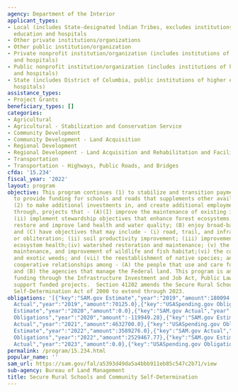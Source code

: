 ```yaml
---
agency: Department of the Interior
applicant_types:
- Local (includes State-designated lndian Tribes, excludes institutions of higher
  education and hospitals
- Other private institutions/organizations
- Other public institution/organization
- Private nonprofit institution/organization (includes institutions of higher education
  and hospitals)
- Public nonprofit institution/organization (includes institutions of higher education
  and hospitals)
- State (includes District of Columbia, public institutions of higher education and
  hospitals)
assistance_types:
- Project Grants
beneficiary_types: []
categories:
- Agricultural
- Agricultural - Stabilization and Conservation Service
- Community Development
- Community Development - Land Acquisition
- Regional Development
- Regional Development - Land Acquisition and Rehabilitation and Facilities Construction
- Transportation
- Transportation - Highways, Public Roads, and Bridges
cfda: '15.234'
fiscal_year: '2022'
layout: program
objective: This program continues (1) to stabilize and transition payments to counties
  to provide funding for schools and roads that supplements other available funds;
  (2) to make additional investments in, and create additional employment opportunities
  through, projects that - (A)(I) improve the maintenance of existing infrastructure,
  (ii) implement stewardship objectives that enhance forest ecosystems; and (iii)
  restore and improve land health and water quality; (B) enjoy broad-based support;
  and (C) have objectives that may include - (i) road, trail, and infrastructure maintenance
  or obliteration; (ii) soil productivity improvement; (iii) improvements in forest
  ecosystem health;(iv) watershed restoration and maintenance; (v) the restoration,
  maintenance, and improvement of wildlife and fish habitat;(vi) the control of noxious
  and exotic weeds; and (vii) the reestablishment of native species; and (3) to improve
  cooperative relationships among - (A) the people that use and care for Federal land;
  and (B) the agencies that manage the Federal land. This program is anticipating
  funding through the Infrastructure Investment and Job Act, Public Law 117-58 to
  support funded projects.  Section 41202 amends the Secure Rural Schools and Community
  Self-Determination Act of 2000 to extend through 2023.
obligations: '[{"key":"SAM.gov Estimate","year":"2019","amount":180094.0},{"key":"SAM.gov
  Actual","year":"2019","amount":70125.0},{"key":"USASpending.gov Obligations","year":"2019","amount":-48233.22},{"key":"SAM.gov
  Estimate","year":"2020","amount":0.0},{"key":"SAM.gov Actual","year":"2020","amount":0.0},{"key":"USASpending.gov
  Obligations","year":"2020","amount":-119949.28},{"key":"SAM.gov Estimate","year":"2021","amount":4500000.0},{"key":"SAM.gov
  Actual","year":"2021","amount":4632700.0},{"key":"USASpending.gov Obligations","year":"2021","amount":4594995.3},{"key":"SAM.gov
  Estimate","year":"2022","amount":3589276.0},{"key":"SAM.gov Actual","year":"2022","amount":3589276.0},{"key":"USASpending.gov
  Obligations","year":"2022","amount":2529467.77},{"key":"SAM.gov Estimate","year":"2023","amount":2200000.0},{"key":"SAM.gov
  Actual","year":"2023","amount":0.0},{"key":"USASpending.gov Obligations","year":"2023","amount":1767810.15}]'
permalink: /program/15.234.html
popular_name: ''
sam_url: https://sam.gov/fal/a5393d49da5a4bbb911eb85c547c2b71/view
sub-agency: Bureau of Land Management
title: Secure Rural Schools and Community Self-Determination
---
```

